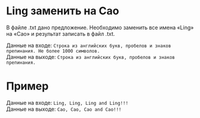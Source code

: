 # Ling заменить на Cao
В файле .txt дано предложение. Необходимо заменить все имена «Ling» на «Cao» и результат записать в файл .txt. 

Данные на входе: 	`Строка из английских букв, пробелов и знаков препинания. Не более 1000 символов.`  
Данные на выходе: 	`Строка из английских букв, пробелов и знаков препинания.` 

# Пример
Данные на входе: 	`Ling, Ling, Ling and Ling!!!`  
Данные на выходе: 	`Cao, Cao, Cao and Cao!!!`